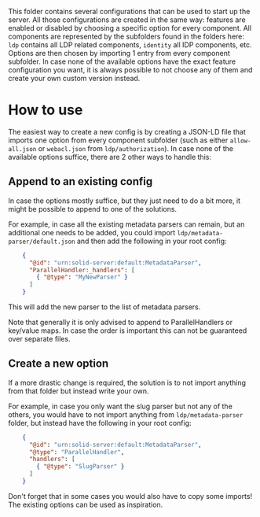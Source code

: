 This folder contains several configurations that can be used to start up the server.
All those configurations are created in the same way:
features are enabled or disabled by choosing a specific option for every component.
All components are represented by the subfolders found in the folders here:
`ldp` contains all LDP related components,
`identity` all IDP components, etc.
Options are then chosen by importing 1 entry from every component subfolder.
In case none of the available options have the exact feature configuration you want,
it is always possible to not choose any of them and create your own custom version instead.

# How to use
The easiest way to create a new config is by creating a JSON-LD file
that imports one option from every component subfolder
(such as either `allow-all.json` or `webacl.json` from `ldp/authorization`).
In case none of the available options suffice, there are 2 other ways to handle this:

## Append to an existing config
In case the options mostly suffice, but they just need to do a bit more,
it might be possible to append to one of the solutions.

For example, in case all the existing metadata parsers can remain,
but an additional one needs to be added,
you could import `ldp/metadata-parser/default.json`
and then add the following in your root config:
```json
    {
      "@id": "urn:solid-server:default:MetadataParser",
      "ParallelHandler:_handlers": [
        { "@type": "MyNewParser" }
      ]
    }
```
This will add the new parser to the list of metadata parsers.

Note that generally it is only advised to append to ParallelHandlers or key/value maps.
In case the order is important this can not be guaranteed over separate files.

## Create a new option
If a more drastic change is required,
the solution is to not import anything from that folder but instead write your own.

For example, in case you only want the slug parser but not any of the others,
you would have to not import anything from `ldp/metadata-parser` folder,
but instead have the following in your root config:
```json
    {
      "@id": "urn:solid-server:default:MetadataParser",
      "@type": "ParallelHandler",
      "handlers": [
        { "@type": "SlugParser" }
      ]
    }
```
Don't forget that in some cases you would also have to copy some imports!
The existing options can be used as inspiration.
